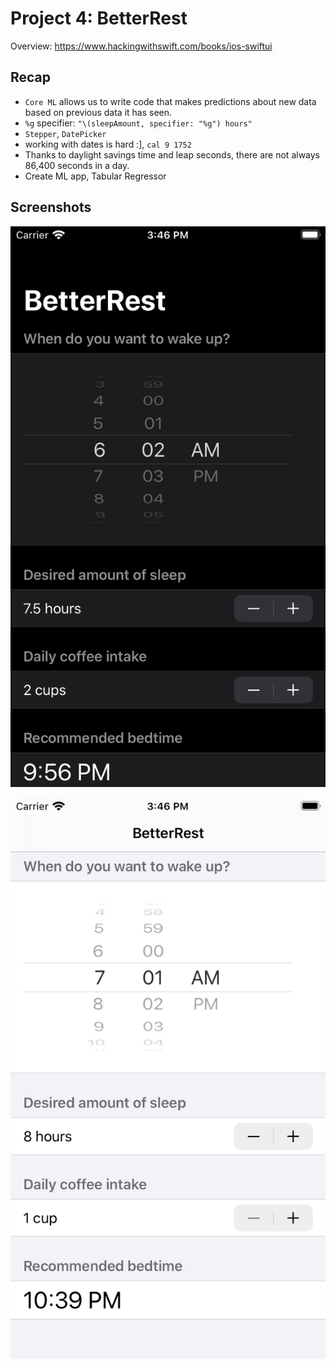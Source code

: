 # Project 4: BetterRest


Overview: https://www.hackingwithswift.com/books/ios-swiftui

## Recap

* `Core ML` allows us to write code that makes predictions about new data based on previous data it has seen.
* `%g` specifier: `"\(sleepAmount, specifier: "%g") hours"`
* `Stepper`, `DatePicker`
* working with dates is hard :], `cal 9 1752`
* Thanks to daylight savings time and leap seconds, there are not always 86,400 seconds in a day.
* Create ML app, Tabular Regressor


## Screenshots

![](https://github.com/benjamin-wen/Hacking-with-iOS/blob/master/SwiftUI-Edition/Project-04/screenshot-01.png)

![](https://github.com/benjamin-wen/Hacking-with-iOS/blob/master/SwiftUI-Edition/Project-04/screenshot-02.png)
